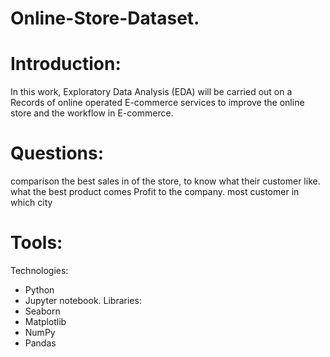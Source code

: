 # Online-Store-Dataset.
# Introduction:
In this work, Exploratory Data Analysis (EDA) will be carried out on a Records of online operated E-commerce services to improve the online store and the workflow in  E-commerce.
# Questions:
comparison the best sales in of the store, to know what their customer like. 
what the best product comes Profit to the company. 
most customer in which city
# Tools:
Technologies:
- Python
- Jupyter notebook.
Libraries: 
- Seaborn 
- Matplotlib
- NumPy
- Pandas
